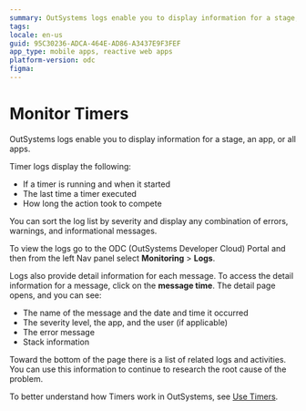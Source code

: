 ```yaml
---
summary: OutSystems logs enable you to display information for a stage, an app, or all apps.
tags:
locale: en-us
guid: 95C30236-ADCA-464E-AD86-A3437E9F3FEF
app_type: mobile apps, reactive web apps
platform-version: odc
figma:
---
```

# Monitor Timers

OutSystems logs enable you to display information for a stage, an app, or all apps.

Timer logs display the following:

* If a timer is running and when it started
* The last time a timer executed
* How long the action took to compete

You can sort the log list by severity and display any combination of errors, warnings, and informational messages.  

To view the logs go to the ODC (OutSystems Developer Cloud) Portal and then from the left Nav panel select **Monitoring** > **Logs**.

Logs also provide detail information for each message. To access the detail information for a message, click on the **message time**. The detail page opens, and you can see:

* The name of the message and the date and time it occurred
* The severity level, the app, and the user (if applicable)
* The error message
* Stack information
  
Toward the bottom of the page there is a list of related logs and activities. You can use this information to continue to research the root cause of the problem.

To better understand how Timers work  in OutSystems, see [Use Timers](intro.md).
